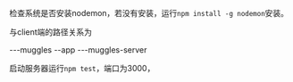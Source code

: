 检查系统是否安装nodemon，若没有安装，运行`npm install -g nodemon`安装。


与client端的路径关系为

---muggles
  --app
---muggles-server

启动服务器运行`npm test`，端口为3000，
